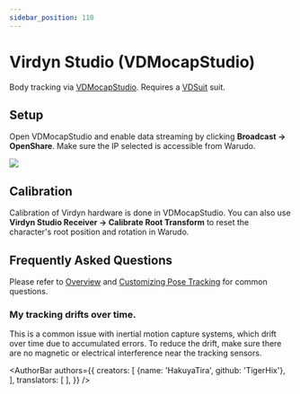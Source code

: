 ```yaml
---
sidebar_position: 110
---
```


# Virdyn Studio (VDMocapStudio)

Body tracking via [VDMocapStudio](https://www.virdynm.com/virdyn-vdmocap-studio-motion-capture-software-system-for-vdsuit-full-product/). Requires a [VDSuit](https://www.virdynm.com/virdyn-vdsuit-full-for-full-body-function-inertia-motion-capture-suit-product/) suit.

## Setup

Open VDMocapStudio and enable data streaming by clicking **Broadcast → OpenShare**. Make sure the IP selected is accessible from Warudo.

![](/doc-img/en-virdyn-1.png)

## Calibration

Calibration of Virdyn hardware is done in VDMocapStudio. You can also use **Virdyn Studio Receiver → Calibrate Root Transform** to reset the character's root position and rotation in Warudo.

## Frequently Asked Questions

Please refer to [Overview](overview#FAQ) and [Customizing Pose Tracking](body-tracking#FAQ) for common questions.

### My tracking drifts over time.

This is a common issue with inertial motion capture systems, which drift over time due to accumulated errors. To reduce the drift, make sure there are no magnetic or electrical interference near the tracking sensors.

<AuthorBar authors={{
  creators: [
    {name: 'HakuyaTira', github: 'TigerHix'},
  ],
  translators: [
  ],
}} />
